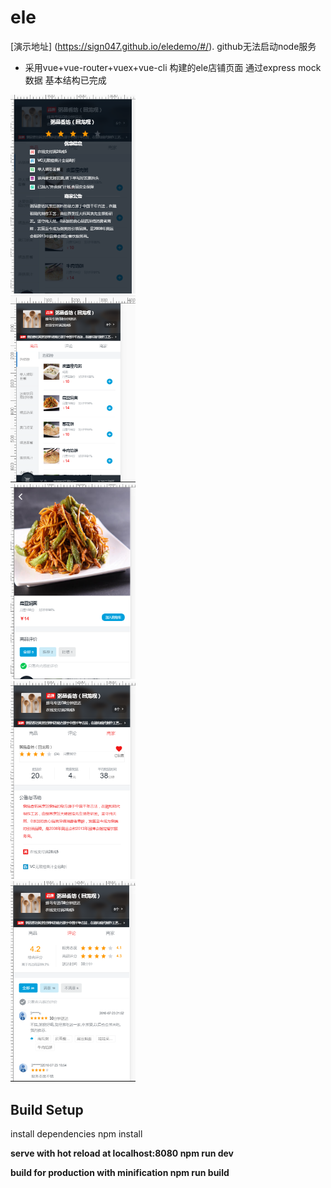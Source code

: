 # ele
[演示地址]
(https://sign047.github.io/eledemo/#/). github无法启动node服务<br>

- 采用vue+vue-router+vuex+vue-cli 构建的ele店铺页面  通过express mock数据 基本结构已完成
  
<img src="https://github.com/sign047/eledemo/blob/master/img/head.png" width="200" alt="head" /><br>
<img src="https://github.com/sign047/eledemo/blob/master/img/%E5%95%86%E5%93%81.png" width="200" alt="" /><br>
<img src="https://github.com/sign047/eledemo/blob/master/img/%E5%95%86%E5%93%81%E8%AF%A6%E6%83%85.png" width="200" alt="error" /><br>
<img src="https://github.com/sign047/eledemo/blob/master/img/%E5%95%86%E5%AE%B6.png" width="200" alt="error" /><br>
<img src="https://github.com/sign047/eledemo/blob/master/img/%E8%AF%84%E8%AE%BA.png" width="200" alt="error" />

## Build Setup

 install dependencies
npm install

 <strong>serve with hot reload at localhost:8080
npm run dev

<strong> build for production with minification</strong>
npm run build


